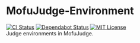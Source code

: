 # MofuJudge-Environment
[![CI Status](https://github.com/MofuCoder/MofuJudge-Environment/workflows/CI/badge.svg?branch=master)](https://github.com/MofuCoder/MofuJudge-Environment/actions?query=workflow%3ACI+branch%3Amaster)
[![Dependabot Status](https://api.dependabot.com/badges/status?host=github&repo=MofuCoder/MofuJudge-Environment)](https://dependabot.com)
[![MIT License](https://img.shields.io/badge/license-MIT-brightgreen.svg?style=flat)](LICENSE)  
Judge environments in MofuJudge.
